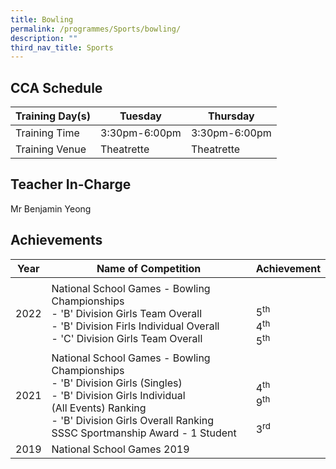```yaml
---
title: Bowling
permalink: /programmes/Sports/bowling/
description: ""
third_nav_title: Sports
---
```

CCA Schedule
------------
| Training Day(s) | Tuesday | Thursday |
| -------- | -------- | -------- |
| Training Time     | 3:30pm-6:00pm     |  3:30pm-6:00pm     |
| Training Venue | Theatrette | Theatrette |

Teacher In-Charge
-----------------

Mr Benjamin Yeong

Achievements
------------


| Year | Name of Competition | Achievement |
| -------- | -------- | -------- |
| 2022     |   National School Games - Bowling Championships <br> - 'B' Division Girls Team Overall <br> - 'B' Division Firls Individual Overall <br> - 'C' Division Girls Team Overall   | <br> <br> 5<sup>th</sup><br>4<sup>th</sup><br>5<sup>th</sup> |
| 2021 | National School Games - Bowling Championships <br> - 'B' Division Girls (Singles)<br> - 'B' Division Girls Individual <br>(All Events) Ranking <br> - 'B' Division Girls Overall Ranking <br> SSSC Sportmanship Award - 1 Student | <br> <br> 4<sup>th</sup><br>9<sup>th</sup><br><br>3<sup>rd</sup>|
|2019 | National School Games 2019

